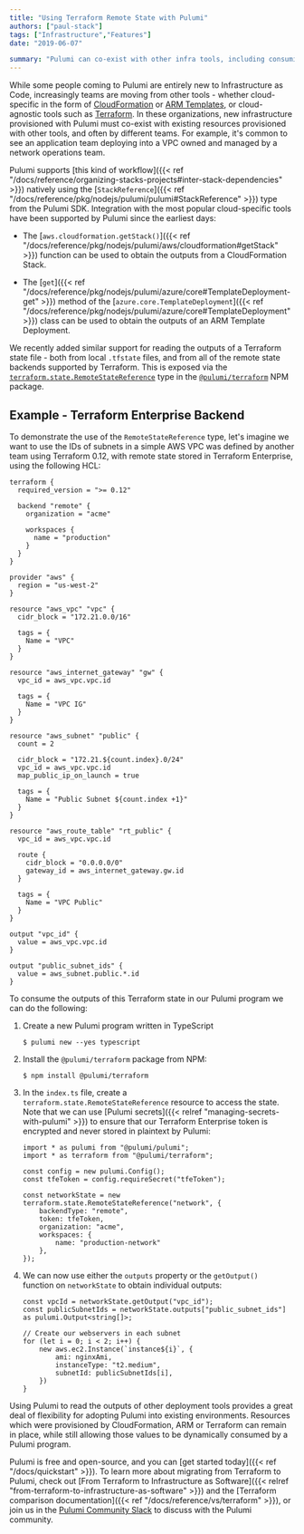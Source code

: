 ```yaml
---
title: "Using Terraform Remote State with Pulumi"
authors: ["paul-stack"]
tags: ["Infrastructure","Features"]
date: "2019-06-07"

summary: "Pulumi can co-exist with other infra tools, including consuming Terraform remote and local state outputs!"
---
```



While some people coming to Pulumi are entirely new to Infrastructure as
Code, increasingly teams are moving from other tools - whether
cloud-specific in the form of
[CloudFormation](https://aws.amazon.com/cloudformation/) or
[ARM Templates](https://docs.microsoft.com/en-us/azure/azure-resource-manager/),
or cloud-agnostic tools such as [Terraform](https://terraform.io). In
these organizations, new infrastructure provisioned with Pulumi must
co-exist with existing resources provisioned with other tools, and often
by different teams. For example, it's common to see an application team
deploying into a VPC owned and managed by a network operations team.

Pulumi supports
[this kind of workflow]({{< ref "/docs/reference/organizing-stacks-projects#inter-stack-dependencies" >}})
natively using the [`StackReference`]({{< ref "/docs/reference/pkg/nodejs/pulumi/pulumi#StackReference" >}})
type from the Pulumi SDK. Integration with the most popular
cloud-specific tools have been supported by Pulumi since the earliest
days:

-   The [`aws.cloudformation.getStack()`]({{< ref "/docs/reference/pkg/nodejs/pulumi/aws/cloudformation#getStack" >}})
    function can be used to obtain the outputs from a CloudFormation
    Stack.

-   The [`get`]({{< ref "/docs/reference/pkg/nodejs/pulumi/azure/core#TemplateDeployment-get" >}})
    method of the
    [`azure.core.TemplateDeployment`]({{< ref "/docs/reference/pkg/nodejs/pulumi/azure/core#TemplateDeployment" >}})
    class can be used to obtain the outputs of an ARM Template
    Deployment.

We recently added similar support for reading the outputs of a Terraform
state file - both from local `.tfstate` files, and from all of the
remote state backends supported by Terraform. This is exposed via the
[`terraform.state.RemoteStateReference`](http://replace.me) type in the
[`@pulumi/terraform`](https://www.npmjs.com/package/@pulumi/terraform)
NPM package.

## Example - Terraform Enterprise Backend

To demonstrate the use of the `RemoteStateReference` type, let's imagine
we want to use the IDs of subnets in a simple AWS VPC was defined by
another team using Terraform 0.12, with remote state stored in Terraform
Enterprise, using the following HCL:

    terraform {
      required_version = ">= 0.12"

      backend "remote" {
        organization = "acme"

        workspaces {
          name = "production"
        }
      }
    }

    provider "aws" {
      region = "us-west-2"
    }

    resource "aws_vpc" "vpc" {
      cidr_block = "172.21.0.0/16"

      tags = {
        Name = "VPC"
      }
    }

    resource "aws_internet_gateway" "gw" {
      vpc_id = aws_vpc.vpc.id

      tags = {
        Name = "VPC IG"
      }
    }

    resource "aws_subnet" "public" {
      count = 2

      cidr_block = "172.21.${count.index}.0/24"
      vpc_id = aws_vpc.vpc.id
      map_public_ip_on_launch = true

      tags = {
        Name = "Public Subnet ${count.index +1}"
      }
    }

    resource "aws_route_table" "rt_public" {
      vpc_id = aws_vpc.vpc.id

      route {
        cidr_block = "0.0.0.0/0"
        gateway_id = aws_internet_gateway.gw.id
      }

      tags = {
        Name = "VPC Public"
      }
    }

    output "vpc_id" {
      value = aws_vpc.vpc.id
    }

    output "public_subnet_ids" {
      value = aws_subnet.public.*.id
    }

To consume the outputs of this Terraform state in our Pulumi program we
can do the following:

1.  Create a new Pulumi program written in TypeScript

        $ pulumi new --yes typescript

2.  Install the `@pulumi/terraform` package from NPM:

        $ npm install @pulumi/terraform

3.  In the `index.ts` file, create a
    `terraform.state.RemoteStateReference` resource to access the state.
    Note that we can use [Pulumi
    secrets]({{< relref "managing-secrets-with-pulumi" >}})
    to ensure that our Terraform Enterprise token is encrypted and never
    stored in plaintext by Pulumi:

        import * as pulumi from "@pulumi/pulumi";
        import * as terraform from "@pulumi/terraform";

        const config = new pulumi.Config();
        const tfeToken = config.requireSecret("tfeToken");

        const networkState = new terraform.state.RemoteStateReference("network", {
            backendType: "remote",
            token: tfeToken,
            organization: "acme",
            workspaces: {
                name: "production-network"
            },
        });

4.  We can now use either the `outputs` property or the `getOutput()`
    function on `networkState` to obtain individual outputs:

        const vpcId = networkState.getOutput("vpc_id");
        const publicSubnetIds = networkState.outputs["public_subnet_ids"] as pulumi.Output<string[]>;

        // Create our webservers in each subnet
        for (let i = 0; i < 2; i++) {
            new aws.ec2.Instance(`instance${i}`, {
                ami: nginxAmi,
                instanceType: "t2.medium",
                subnetId: publicSubnetIds[i],
            })
        }

Using Pulumi to read the outputs of other deployment tools provides a
great deal of flexibility for adopting Pulumi into existing
environments. Resources which were provisioned by CloudFormation, ARM or
Terraform can remain in place, while still allowing those values to be
dynamically consumed by a Pulumi program.

Pulumi is free and open-source, and you can [get started today]({{< ref "/docs/quickstart" >}}).
To learn more about migrating
from Terraform to Pulumi, check out
[From Terraform to Infrastructure as Software]({{< relref "from-terraform-to-infrastructure-as-software" >}})
and the [Terraform comparison documentation]({{< ref "/docs/reference/vs/terraform" >}}), or join us in
the [Pulumi Community Slack](https://slack.pulumi.io/) to discuss with
the Pulumi community.
